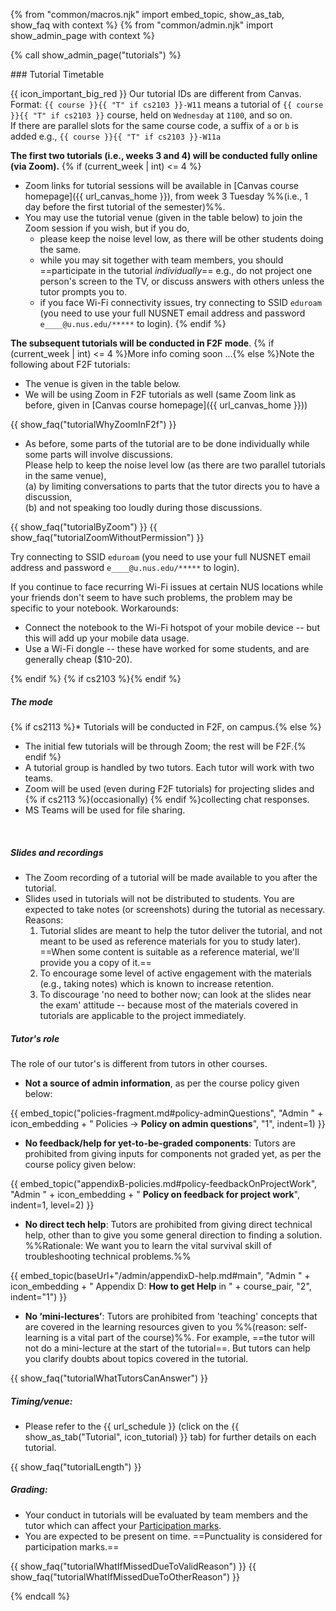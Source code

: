 {% from "common/macros.njk" import embed_topic, show_as_tab, show_faq with context %}
{% from "common/admin.njk" import show_admin_page with context %}

{% call show_admin_page("tutorials") %}
<div id="main">

<panel type="seamless" expanded >
<span slot="header" class="card-title"><markdown>### Tutorial Timetable</markdown></span>
<div id="tutorialTimetable">

<box>

{{ icon_important_big_red }} Our tutorial IDs are different from Canvas. Format: `{{ course }}{{ "T" if cs2103 }}-W11` means a tutorial of `{{ course }}{{ "T" if cs2103 }}` course, held on `Wednesday` at `1100`, and so on.<br>
If there are parallel slots for the same course code, a suffix of `a` or `b` is added e.g., `{{ course }}{{ "T" if cs2103 }}-W11a`

</box>

<box type="info" tags="m--cs2103" header="****Zoom Links & Venue****" id="venue-and-links" icon=":fas-info-circle:">

**The first two tutorials (i.e., weeks 3 and 4) will be conducted fully online (via Zoom).**
{% if (current_week | int) <= 4 %}
* Zoom links for tutorial sessions will be available in [Canvas course homepage]({{ url_canvas_home }}), from week 3 Tuesday %%(i.e., 1 day before the first tutorial of the semester)%%.<br>
* You may use the tutorial venue (given in the table below) to join the Zoom session if you wish, but if you do,
    * please keep the noise level low, as there will be other students doing the same.
    * while you may sit together with team members, you should ==participate in the tutorial _individually_== e.g., do not project one person's screen to the TV, or discuss answers with others unless the tutor prompts you to.
    * if you face Wi-Fi connectivity issues, try connecting to SSID `eduroam` (you need to use your full NUSNET email address and password `e____@u.nus.edu/*****` to login).
{% endif %}

**The subsequent tutorials will be conducted in F2F mode**. {% if (current_week | int) <= 4 %}More info coming soon ...{% else %}Note the following about F2F tutorials:


* The venue is given in the table below.
* We will be using Zoom in F2F tutorials as well (same Zoom link as before, given in [Canvas course homepage]({{ url_canvas_home }}))

{{ show_faq("tutorialWhyZoomInF2f") }}

* As before, some parts of the tutorial are to be done individually while some parts will involve discussions.<br>
  Please help to keep the noise level low (as there are two parallel tutorials in the same venue),<br>
  (a) by limiting conversations to parts that the tutor directs you to have a discussion,<br>
  (b) and not speaking too loudly during those discussions.

{{ show_faq("tutorialByZoom") }}
{{ show_faq("tutorialZoomWithoutPermission") }}
<panel header="**Facing ==Wi-Fi issues== while in NUS?**" minimized>

Try connecting to SSID `eduroam` (you need to use your full NUSNET email address and password `e____@u.nus.edu/*****` to login).

If you continue to face recurring Wi-Fi issues at certain NUS locations while your friends don't seem to have such problems, the problem may be specific to your notebook. Workarounds:
  * Connect the notebook to the Wi-Fi hotspot of your mobile device -- but this will add up your mobile data usage.
  * Use a Wi-Fi dongle -- these have worked for some students, and are generally cheap ($10-20).
</panel>
{% endif %}
</box>

<include src="../_course-{{ course }}/timetables-fragment.md#tutorials-s{{ S }}" optional />
{% if cs2103 %}<include src="../_course-{{ course }}/timetables-fragment.md#modals" optional />{% endif %}

</div>
</panel>

<panel type="seamless" header="### Tutorial Structure" expanded >
<div id="tutorialStructure">

##### The mode

{% if cs2113 %}* Tutorials will be conducted in F2F, on campus.{% else %}
* The initial few tutorials will be through Zoom; the rest will be F2F.{% endif %}
* A tutorial group is handled by two tutors. Each tutor will work with two teams.
* Zoom will be used (even during F2F tutorials) for projecting slides and {% if cs2113 %}(occasionally) {% endif %}collecting chat responses.
* MS Teams will be used for file sharing.

<br/>
<div tags="m--cs2103">

##### Slides and recordings

* The Zoom recording of a tutorial will be made available to you after the tutorial.
* <span class="text-danger">Slides used in tutorials will not be distributed to students.</span> You are expected to take notes (or screenshots) during the tutorial as necessary. Reasons:
  1. Tutorial slides are meant to help the tutor deliver the tutorial, and not meant to be used as reference materials for you to study later). ==When some content is suitable as a reference material, we'll provide you a copy of it.==
  1. To encourage some level of active engagement with the materials (e.g., taking notes) which is known to increase retention.
  1. To discourage 'no need to bother now; can look at the slides near the exam' attitude -- because most of the materials covered in tutorials are applicable to the project immediately.
</div>


##### Tutor's role

The role of our tutor's is different from tutors in other courses.

* **Not a source of admin information**, as per the course policy given below:

{{ embed_topic("policies-fragment.md#policy-adminQuestions", "Admin " + icon_embedding + " Policies → **Policy on admin questions**", "1", indent=1) }}

* **No feedback/help for yet-to-be-graded components**: Tutors are prohibited from giving inputs for components not graded yet, as per the course policy given below:

{{ embed_topic("appendixB-policies.md#policy-feedbackOnProjectWork", "Admin " + icon_embedding + " **Policy on feedback for project work**", indent=1, level=2) }}

* **No direct tech help**: Tutors are prohibited from giving direct technical help, other than to give you some general direction to finding a solution. %%Rationale: We want you to learn the vital survival skill of troubleshooting technical problems.%%

{{ embed_topic(baseUrl+"/admin/appendixD-help.md#main", "Admin " + icon_embedding + " Appendix D: **How to get Help** in " + course_pair, "2", indent="1") }}

* **No ‘mini-lectures’**: Tutors are prohibited from 'teaching' concepts that are covered in the learning resources given to you %%(reason: self-learning is a vital part of the course)%%. For example, ==the tutor will not do a mini-lecture at the start of the tutorial==. But tutors can help you clarify doubts about topics covered in the tutorial.

{{ show_faq("tutorialWhatTutorsCanAnswer") }}

##### Timing/venue:

* Please refer to the {{ url_schedule }} (click on the {{  show_as_tab("Tutorial", icon_tutorial) }} tab) for further details on each tutorial.

<!--
* You may leave the class 15 minutes before the hour if you have another class right after. There is no need to wait till the tutor dismisses you. However, inform the tutor (as a courtesy) before leaving if you leave before the class is dismissed.
* ==Vacate the table 5 minutes before the hour== so that the next group can start on time.
-->

{{ show_faq("tutorialLength") }}

##### Grading:

* Your conduct in tutorials will be evaluated by team members and the tutor which can affect your [Participation marks](participation.md).
* You are expected to be present on time. ==Punctuality is considered for participation marks.==

{{ show_faq("tutorialWhatIfMissedDueToValidReason") }}
{{ show_faq("tutorialWhatIfMissedDueToOtherReason") }}

</div>
</panel>
</div>

{% endcall %}
